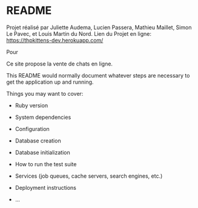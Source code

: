 # README
Projet réalisé par Juliette Audema, Lucien Passera, Mathieu Maillet, Simon Le Pavec, et Louis Martin du Nord.
Lien du Projet en ligne: https://thpkittens-dev.herokuapp.com/

Pour 


Ce site propose la vente de chats en ligne.

This README would normally document whatever steps are necessary to get the
application up and running.

Things you may want to cover:

* Ruby version

* System dependencies

* Configuration

* Database creation

* Database initialization

* How to run the test suite

* Services (job queues, cache servers, search engines, etc.)

* Deployment instructions

* ...
